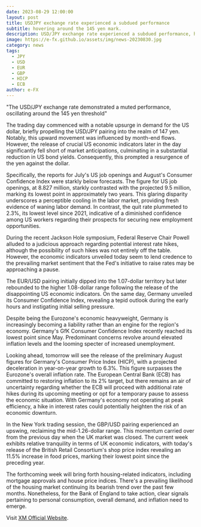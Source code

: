 ```yaml
---
date: 2023-08-29 12:00:00
layout: post
title: USDJPY exchange rate experienced a subdued performance
subtitle: hovering around the 145 yen mark.
description: USD/JPY exchange rate experienced a subdued performance, hovering around the 145 yen mark.
image: https://e-fx.github.io/assets/img/news-20230830.jpg
category: news
tags:
  - JPY
  - USD
  - EUR
  - GBP
  - HICP
  - ECB
author: e-FX
---
```


"The USD/JPY exchange rate demonstrated a muted performance, oscillating around the 145 yen threshold"

The trading day commenced with a notable upsurge in demand for the US dollar, briefly propelling the USD/JPY pairing into the realm of 147 yen. Notably, this upward movement was influenced by month-end flows. However, the release of crucial US economic indicators later in the day significantly fell short of market anticipations, culminating in a substantial reduction in US bond yields. Consequently, this prompted a resurgence of the yen against the dollar.

Specifically, the reports for July's US job openings and August's Consumer Confidence Index were starkly below forecasts. The figure for US job openings, at 8.827 million, starkly contrasted with the projected 9.5 million, marking its lowest point in approximately two years. This glaring disparity underscores a perceptible cooling in the labor market, providing fresh evidence of waning labor demand. In contrast, the quit rate plummeted to 2.3%, its lowest level since 2021, indicative of a diminished confidence among US workers regarding their prospects for securing new employment opportunities.

During the recent Jackson Hole symposium, Federal Reserve Chair Powell alluded to a judicious approach regarding potential interest rate hikes, although the possibility of such hikes was not entirely off the table. However, the economic indicators unveiled today seem to lend credence to the prevailing market sentiment that the Fed's initiative to raise rates may be approaching a pause.

The EUR/USD pairing initially dipped into the 1.07-dollar territory but later rebounded to the higher 1.08-dollar range following the release of the disappointing US economic indicators. On the same day, Germany unveiled its Consumer Confidence Index, revealing a tepid outlook during the early hours and instigating initial selling pressure.

Despite being the Eurozone's economic heavyweight, Germany is increasingly becoming a liability rather than an engine for the region's economy. Germany's GfK Consumer Confidence Index recently reached its lowest point since May. Predominant concerns revolve around elevated inflation levels and the looming specter of increased unemployment.

Looking ahead, tomorrow will see the release of the preliminary August figures for Germany's Consumer Price Index (HICP), with a projected deceleration in year-on-year growth to 6.3%. This figure surpasses the Eurozone's overall inflation rate. The European Central Bank (ECB) has committed to restoring inflation to its 2% target, but there remains an air of uncertainty regarding whether the ECB will proceed with additional rate hikes during its upcoming meeting or opt for a temporary pause to assess the economic situation. With Germany's economy not operating at peak efficiency, a hike in interest rates could potentially heighten the risk of an economic downturn.

In the New York trading session, the GBP/USD pairing experienced an upswing, reclaiming the mid-1.26-dollar range. This momentum carried over from the previous day when the UK market was closed. The current week exhibits relative tranquility in terms of UK economic indicators, with today's release of the British Retail Consortium's shop price index revealing an 11.5% increase in food prices, marking their lowest point since the preceding year.

The forthcoming week will bring forth housing-related indicators, including mortgage approvals and house price indices. There's a prevailing likelihood of the housing market continuing its bearish trend over the past few months. Nonetheless, for the Bank of England to take action, clear signals pertaining to personal consumption, overall demand, and inflation need to emerge.

Visit [XM Official Website](https://clicks.pipaffiliates.com/c?c=550036&l=en&p=0).